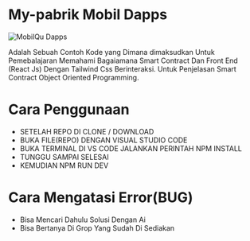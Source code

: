 # My-pabrik Mobil Dapps
![MobilQu Dapps](https://crimson-high-eagle-384.mypinata.cloud/ipfs/bafkreibddcwx6oj7mn6ibot4okggumff6gkw4keezytuss4axc2gbtjbpy)

Adalah Sebuah Contoh Kode yang Dimana dimaksudkan Untuk Pemebalajaran Memahami Bagaiamana Smart Contract Dan Front End
(React Js) Dengan Tailwind Css Berinteraksi. Untuk Penjelasan Smart Contract Object Oriented Programming.

# Cara Penggunaan
- SETELAH REPO DI CLONE / DOWNLOAD
- BUKA FILE(REPO) DENGAN VISUAL STUDIO CODE 
- BUKA TERMINAL DI VS CODE JALANKAN PERINTAH NPM INSTALL
- TUNGGU SAMPAI SELESAI
- KEMUDIAN NPM RUN DEV
  

# Cara Mengatasi Error(BUG)
- Bisa Mencari Dahulu Solusi Dengan Ai
- Bisa Bertanya Di Grop Yang Sudah Di Sediakan
